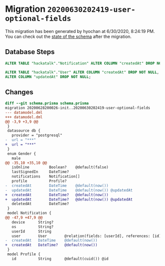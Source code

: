 # Migration `20200630202419-user-optional-fields`

This migration has been generated by hyochan at 6/30/2020, 8:24:19 PM.
You can check out the [state of the schema](./schema.prisma) after the migration.

## Database Steps

```sql
ALTER TABLE "hackatalk"."Notification" ALTER COLUMN "createdAt" DROP NOT NULL;

ALTER TABLE "hackatalk"."User" ALTER COLUMN "createdAt" DROP NOT NULL,
ALTER COLUMN "updatedAt" DROP NOT NULL;
```

## Changes

```diff
diff --git schema.prisma schema.prisma
migration 20200628200026-init..20200630202419-user-optional-fields
--- datamodel.dml
+++ datamodel.dml
@@ -3,9 +3,9 @@
 }
 datasource db {
   provider = "postgresql"
-  url = "***"
+  url = "***"
 }
 enum Gender {
   male
@@ -35,10 +35,10 @@
   isOnline         Boolean?    @default(false)
   lastSignedIn     DateTime?
   notifications    Notification[]
   profile          Profile?
-  createdAt        DateTime    @default(now())
-  updatedAt        DateTime    @default(now()) @updatedAt
+  createdAt        DateTime?   @default(now())
+  updatedAt        DateTime?   @default(now()) @updatedAt
   deletedAt        DateTime?
 }
 model Notification {
@@ -47,9 +47,9 @@
   device      String?
   os          String?
   userId      String
   user        User        @relation(fields: [userId], references: [id])
-  createdAt   DateTime    @default(now())
+  createdAt   DateTime?   @default(now())
 }
 model Profile {
   id          String      @default(cuid()) @id
```


